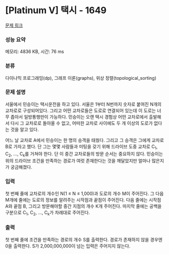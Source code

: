 # [Platinum V] 택시 - 1649 

[문제 링크](https://www.acmicpc.net/problem/1649) 

### 성능 요약

메모리: 4836 KB, 시간: 76 ms

### 분류

다이나믹 프로그래밍(dp), 그래프 이론(graphs), 위상 정렬(topological_sorting)

### 문제 설명

<p>서울에서 민승이는 택시운전을 하고 있다. 서울은 1부터 N번까지 숫자로 붙여진 N개의 교차로로 구성되어있다. 그리고 어떤 교차로들은 도로로 연결되어 있는데 이 도로는 너무 좁아서 일방통행만이 가능하다. 민승이는 오랜 택시 경험상 어떤 교차로에서 출발해서 다시 그 교차로로 돌아올 수 없고, 어떠한 교차로 사이에도 두 개 이상의 도로가 없다는 것을 알고 있다.</p>

<p>어느 날 교차로 A에서 민승이는 한 명의 승객을 태웠다. 그리고 그 승객은 그에게 교차로 B로 가자고 했다. 단 그는 몇몇 사람들과 미팅을 갖기 위해 드라이브 도중 교차로 C<sub>1</sub>, C<sub>2</sub>, …, C<sub>k</sub>를 거쳐야 한다. 단 이 중간 교차로들의 방문 순서는 중요하지 않다. 민승이는 위의 드라이브 조건을 만족하는 경로가 여럿 존재한다는 것을 깨달았지만 얼마나 많은지가 궁금해졌다.</p>

### 입력 

 <p>첫 번째 줄에 교차로의 개수인 N(1 ≤ N ≤ 1,000)과 도로의 개수 M이 주어진다. 그 다음 M개에 줄에는 도로의 정보를 알려주는 시작점과 끝점이 주어진다. 다음 줄에는 시작점 A와 끝점 B, 그리고 방문해야할 중간 지점의 개수 K개 주어진다. 마지막 줄에는 공백을 구분으로 C<sub>1</sub>, C<sub>2</sub>, …, C<sub>k</sub>가 차례대로 주어진다.</p>

### 출력 

 <p>첫 번째 줄에 조건을 만족하는 경로의 개수 S를 출력한다. 경로가 존재하지 않을 경우엔 0을 출력한다. S가 2,000,000,000이 넘는 입력은 주어지지 않는다.</p>

